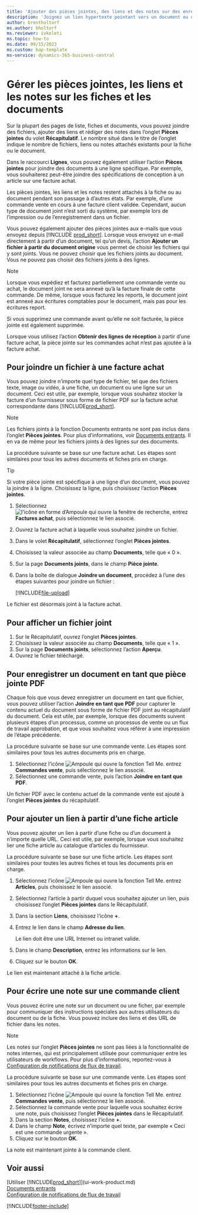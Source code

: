 ```yaml
---
title: 'Ajouter des pièces jointes, des liens et des notes sur des enregistrements'
description: 'Joignez un lien hypertexte pointant vers un document ou un site Web à un enregistrement spécifique, tel qu’une fiche client ou un document.'
author: brentholtorf
ms.author: bholtorf
ms.reviewer: ivkoleti
ms.topic: how-to
ms.date: 09/15/2023
ms.custom: bap-template
ms-service: dynamics-365-business-central
---
```

# Gérer les pièces jointes, les liens et les notes sur les fiches et les documents

Sur la plupart des pages de liste, fiches et documents, vous pouvez joindre des fichiers, ajouter des liens et rédiger des notes dans l’onglet **Pièces jointes** du volet **Récapitulatif**. Le nombre situé dans le titre de l’onglet indique le nombre de fichiers, liens ou notes attachés existants pour la fiche ou le document.

Dans le raccourci **Lignes**, vous pouvez également utiliser l’action **Pièces jointes** pour joindre des documents à une ligne spécifique. Par exemple, vous souhaiterez peut-être joindre des spécifications de conception à un article sur une facture achat.

Les pièces jointes, les liens et les notes restent attachés à la fiche ou au document pendant son passage à d’autres états. Par exemple, d’une commande vente en cours à une facture client validée. Cependant, aucun type de document joint n’est sorti du système, par exemple lors de l’impression ou de l’enregistrement dans un fichier.

Vous pouvez également ajouter des pièces jointes aux e-mails que vous envoyez depuis [!INCLUDE [prod_short](includes/prod_short.md)]. Lorsque vous envoyez un e-mail directement à partir d’un document, tel qu’un devis, l’action **Ajouter un fichier à partir du document origine** vous permet de choisir les fichiers qui y sont joints. Vous ne pouvez choisir que les fichiers joints au document. Vous ne pouvez pas choisir des fichiers joints à des lignes.

> [!NOTE]
> Lorsque vous expédiez et facturez partiellement une commande vente ou achat, le document joint ne sera annexé qu’à la facture finale de cette commande. De même, lorsque vous facturez les reports, le document joint est annexé aux écritures comptables pour le document, mais pas pour les écritures report.
>
> Si vous supprimez une commande avant qu’elle ne soit facturée, la pièce jointe est également supprimée.
>
> Lorsque vous utilisez l’action **Obtenir des lignes de réception** à partir d’une facture achat, la pièce jointe sur les commandes achat n’est pas ajoutée à la facture achat.

## Pour joindre un fichier à une facture achat

Vous pouvez joindre n’importe quel type de fichier, tel que des fichiers texte, image ou vidéo, à une fiche, un document ou une ligne sur un document. Ceci est utile, par exemple, lorsque vous souhaitez stocker la facture d’un fournisseur sous forme de fichier PDF sur la facture achat correspondante dans [!INCLUDE[prod_short](includes/prod_short.md)].

> [!NOTE]
> Les fichiers joints à la fonction Documents entrants ne sont pas inclus dans l’onglet **Pièces jointes**. Pour plus d’informations, voir [Documents entrants](across-income-documents.md). Il en va de même pour les fichiers joints à des lignes sur des documents.

La procédure suivante se base sur une facture achat. Les étapes sont similaires pour tous les autres documents et fiches pris en charge.

> [!TIP]
> Si votre pièce jointe est spécifique à une ligne d’un document, vous pouvez la joindre à la ligne. Choisissez la ligne, puis choisissez l’action **Pièces jointes**.

1. Sélectionnez ![l’icône en forme d’Ampoule qui ouvre la fenêtre de recherche](media/ui-search/search_small.png "Dites-moi ce que vous voulez faire"), entrez **Factures achat**, puis sélectionnez le lien associé.
2. Ouvrez la facture achat à laquelle vous souhaitez joindre un fichier.
3. Dans le volet **Récapitulatif**, sélectionnez l’onglet **Pièces jointes**.
4. Choisissez la valeur associée au champ **Documents**, telle que « 0 ».
5. Sur la page **Documents joints**, dans le champ **Pièce jointe**.
6. Dans la boîte de dialogue **Joindre un document**, procédez à l’une des étapes suivantes pour joindre un fichier :

   [!INCLUDE[file-upload](includes/file-upload.md)]

Le fichier est désormais joint à la facture achat.

## Pour afficher un fichier joint

1. Sur le Récapitulatif, ouvrez l’onglet **Pièces jointes**.
2. Choisissez la valeur associée au champ **Documents**, telle que « 1 ».
3. Sur la page **Documents joints**, sélectionnez l’action **Aperçu**.
4. Ouvrez le fichier téléchargé.

## Pour enregistrer un document en tant que pièce jointe PDF

Chaque fois que vous devez enregistrer un document en tant que fichier, vous pouvez utiliser l’action **Joindre en tant que PDF** pour capturer le contenu actuel du document sous forme de fichier PDF joint au récapitulatif du document. Cela est utile, par exemple, lorsque des documents suivent plusieurs étapes d’un processus, comme un processus de vente ou un flux de travail approbation, et que vous souhaitez vous référer à une impression de l’étape précédente.

La procédure suivante se base sur une commande vente. Les étapes sont similaires pour tous les autres documents pris en charge.

1. Sélectionnez l’icône ![Ampoule qui ouvre la fonction Tell Me.](media/ui-search/search_small.png "Dites-moi ce que vous voulez faire") entrez **Commandes vente**, puis sélectionnez le lien associé.
2. Sélectionnez une commande vente, puis l’action **Joindre en tant que PDF**.

Un fichier PDF avec le contenu actuel de la commande vente est ajouté à l’onglet **Pièces jointes** du récapitulatif.

## Pour ajouter un lien à partir d’une fiche article

Vous pouvez ajouter un lien à partir d’une fiche ou d’un document à n’importe quelle URL. Ceci est utile, par exemple, lorsque vous souhaitez lier une fiche article au catalogue d’articles du fournisseur.

La procédure suivante se base sur une fiche article. Les étapes sont similaires pour toutes les autres fiches et tous les documents pris en charge.

1. Sélectionnez l’icône ![Ampoule qui ouvre la fonction Tell Me.](media/ui-search/search_small.png "Dites-moi ce que vous voulez faire") entrez **Articles**, puis choisissez le lien associé.
2. Sélectionnez l’article à partir duquel vous souhaitez ajouter un lien, puis choisissez l’onglet **Pièces jointes** dans le Récapitulatif.
3. Dans la section **Liens**, choisissez l’icône **+**.
4. Entrez le lien dans le champ **Adresse du lien**.

    Le lien doit être une URL Internet ou intranet valide.

5. Dans le champ **Description**, entrez les informations sur le lien.  
6. Cliquez sur le bouton **OK**.

Le lien est maintenant attaché à la fiche article.  

## Pour écrire une note sur une commande client

Vous pouvez écrire une note sur un document ou une ficher, par exemple pour communiquer des instructions spéciales aux autres utilisateurs du document ou de la fiche. Vous pouvez inclure des liens et des URL de fichier dans les notes.

> [!NOTE]
> Les notes sur l’onglet **Pièces jointes** ne sont pas liées à la fonctionnalité de notes internes, qui est principalement utilisée pour communiquer entre les utilisateurs de workflows. Pour plus d’informations, reportez-vous à [Configuration de notifications de flux de travail](across-setting-up-workflow-notifications.md).

La procédure suivante se base sur une commande vente. Les étapes sont similaires pour tous les autres documents et fiches pris en charge.

1. Sélectionnez l’icône ![Ampoule qui ouvre la fonction Tell Me.](media/ui-search/search_small.png "Dites-moi ce que vous voulez faire") entrez **Commandes vente**, puis sélectionnez le lien associé.
2. Sélectionnez la commande vente pour laquelle vous souhaitez écrire une note, puis choisissez l’onglet **Pièces jointes** dans le Récapitulatif.
3. Dans la section **Notes**, choisissez l’icône **+**.
4. Dans le champ **Note**, écrivez n’importe quel texte, par exemple « Ceci est une commande urgente ».
5. Cliquez sur le bouton **OK**.

La note est maintenant jointe à la commande client.

## Voir aussi  
[Utiliser [!INCLUDE[prod_short](includes/prod_short.md)]](ui-work-product.md)  
[Documents entrants](across-income-documents.md)  
[Configuration de notifications de flux de travail](across-setting-up-workflow-notifications.md)  


[!INCLUDE[footer-include](includes/footer-banner.md)]
